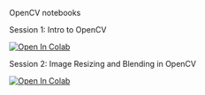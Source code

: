 OpenCV notebooks


Session 1: Intro to OpenCV

<a href="https://colab.research.google.com/github/antoprince001/opencv_notebooks/blob/main/iot_cv_session_1_opencv_intro.ipynb" target="_parent"><img src="https://colab.research.google.com/assets/colab-badge.svg" alt="Open In Colab"/></a>
      

Session 2: Image Resizing and Blending in OpenCV

<a href="https://colab.research.google.com/github/antoprince001/opencv_notebooks/blob/main/iot_cv_session_2_resizing.ipynb" target="_parent"><img src="https://colab.research.google.com/assets/colab-badge.svg" alt="Open In Colab"/></a>
